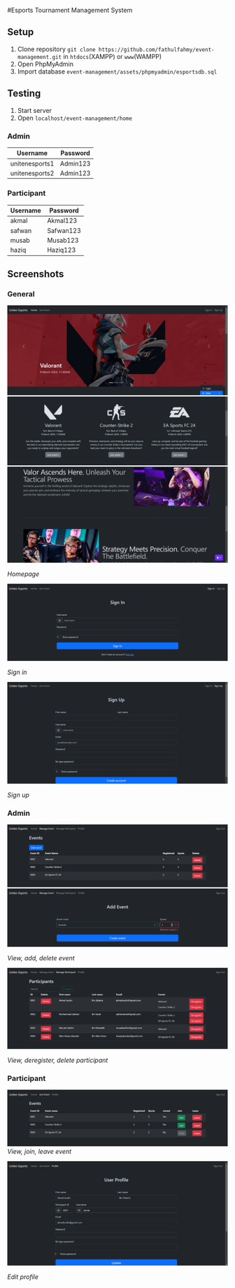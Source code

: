 #Esports Tournament Management System

## Setup

1. Clone repository `git clone https://github.com/fathulfahmy/event-management.git` in `htdocs`(XAMPP) or `www`(WAMPP)
1. Open PhpMyAdmin
1. Import database `event-management/assets/phpmyadmin/esportsdb.sql`

## Testing

1. Start server
1. Open `localhost/event-management/home`

### Admin

| Username       | Password |
| -------------- | -------- |
| unitenesports1 | Admin123 |
| unitenesports2 | Admin123 |

### Participant

| Username | Password  |
| -------- | --------- |
| akmal    | Akmal123  |
| safwan   | Safwan123 |
| musab    | Musab123  |
| haziq    | Haziq123  |

## Screenshots

### General

![first section homepage](assets/readme/general_home.png)
![second section homepage](assets/readme/general_home2.png)
![third section homepage](assets/readme/general_home3.png)

_Homepage_

![alt text](assets/readme/general_signin.png)

_Sign in_

![alt text](assets/readme/general_signup.png)

_Sign up_

### Admin

![alt text](assets/readme/admin_event.png)
![alt text](assets/readme/admin_addevent.png)

_View, add, delete event_

![alt text](assets/readme/admin_participant.png)

_View, deregister, delete participant_

### Participant

![alt text](assets/readme/participant_event.png)
_View, join, leave event_

![alt text](assets/readme/participant_profile.png)

_Edit profile_
